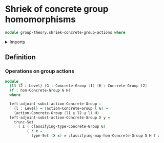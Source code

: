 # Shriek of concrete group homomorphisms

```agda
module group-theory.shriek-concrete-group-actions where
```

<details><summary>Imports</summary>

```agda
open import foundation.cartesian-product-types
open import foundation.dependent-pair-types
open import foundation.identity-types
open import foundation.set-truncations
open import foundation.sets
open import foundation.universe-levels

open import group-theory.concrete-group-actions
open import group-theory.concrete-groups
open import group-theory.homomorphisms-concrete-groups
```

</details>

## Definition

### Operations on group actions

```agda
module _
  {l1 l2 : Level} (G : Concrete-Group l1) (H : Concrete-Group l2)
  (f : hom-Concrete-Group G H)
  where

  left-adjoint-subst-action-Concrete-Group :
    {l : Level} → (action-Concrete-Group l G) →
    (action-Concrete-Group (l1 ⊔ l2 ⊔ l) H)
  left-adjoint-subst-action-Concrete-Group X y =
    trunc-Set
      ( Σ ( classifying-type-Concrete-Group G)
          ( λ x →
            type-Set (X x) × classifying-map-hom-Concrete-Group G H f x ＝ y))
```
